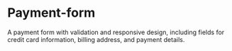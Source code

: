 # Payment-form
  A payment form with validation and responsive design, 
  including fields for credit card information,
  billing address, and payment details.
